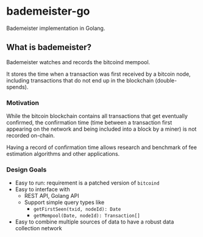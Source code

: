 # bademeister-go

Bademeister implementation in Golang.


## What is bademeister?

Bademeister watches and records the bitcoind mempool.

It stores the time when a transaction was first received by a bitcoin node, including
transactions that do not end up in the blockchain (double-spends).

### Motivation

While the bitcoin blockchain contains all transactions that get eventually confirmed,
the confirmation time (time between a transaction first appearing on the
network and being included into a block by a miner) is not recorded on-chain.

Having a record of confirmation time allows research and benchmark of fee estimation
algorithms and other applications.

### Design Goals

* Easy to run: requirement is a patched version of `bitcoind`
* Easy to interface with
  * REST API, Golang API
  * Support simple query types like
    * `getFirstSeen(txid, nodeId): Date`
    * `getMempool(Date, nodeId): Transaction[]`
* Easy to combine multiple sources of data to have a robust data collection network
